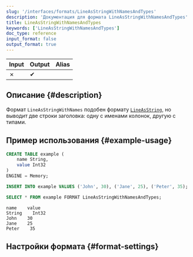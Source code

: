 ```yaml
---
slug: '/interfaces/formats/LineAsStringWithNamesAndTypes'
description: 'Документация для формата LineAsStringWithNamesAndTypes'
title: LineAsStringWithNamesAndTypes
keywords: ['LineAsStringWithNamesAndTypes']
doc_type: reference
input_format: false
output_format: true
---
```

| Input | Output | Alias |
|-------|--------|-------|
| ✗     | ✔      |       |

## Описание {#description}

Формат `LineAsStringWithNames` подобен формату [`LineAsString`](./LineAsString.md), 
но выводит две строки заголовка: одну с именами колонок, другую с типами.

## Пример использования {#example-usage}

```sql
CREATE TABLE example (
    name String,
    value Int32
)
ENGINE = Memory;

INSERT INTO example VALUES ('John', 30), ('Jane', 25), ('Peter', 35);

SELECT * FROM example FORMAT LineAsStringWithNamesAndTypes;
```

```response title="Response"
name    value
String    Int32
John    30
Jane    25
Peter    35
```

## Настройки формата {#format-settings}
